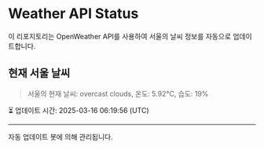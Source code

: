 
# Weather API Status

이 리포지토리는 OpenWeather API를 사용하여 서울의 날씨 정보를 자동으로 업데이트합니다.

## 현재 서울 날씨
> 서울의 현재 날씨: overcast clouds, 온도: 5.92°C, 습도: 19%

⏳ 업데이트 시간: 2025-03-16 06:19:56 (UTC)

---
자동 업데이트 봇에 의해 관리됩니다.
